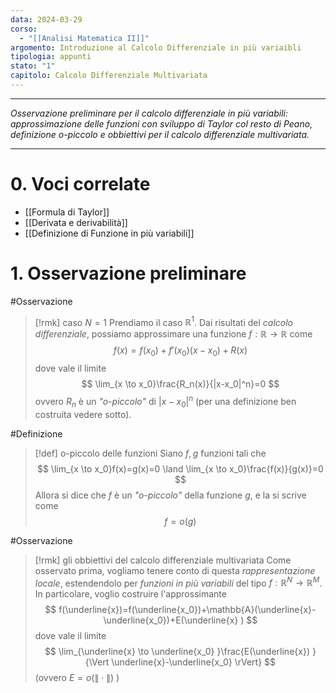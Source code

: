 ```yaml
---
data: 2024-03-29
corso:
  - "[[Analisi Matematica II]]"
argomento: Introduzione al Calcolo Differenziale in più variaibli
tipologia: appunti
stato: "1"
capitolo: Calcolo Differenziale Multivariata
---
```

- - -
*Osservazione preliminare per il calcolo differenziale in più variabili: approssimazione delle funzioni con sviluppo di Taylor col resto di Peano, definizione o-piccolo e obbiettivi per il calcolo differenziale multivariata.*
- - -
# 0. Voci correlate
- [[Formula di Taylor]]
- [[Derivata e derivabilità]]
- [[Definizione di Funzione in più variabili]]
# 1. Osservazione preliminare
#Osservazione 
> [!rmk] caso $N=1$
> Prendiamo il caso $\mathbb{R}^1$. Dai risultati del *calcolo differenziale*, possiamo approssimare una funzione $f: \mathbb{R} \longrightarrow \mathbb{R}$ come
> $$
> f(x)=f(x_0)+f'(x_0)(x-x_0)+R(x)
> $$
> dove vale il limite
> $$
> \lim_{x \to x_0}\frac{R_n(x)}{|x-x_0|^n}=0
> $$
> ovvero $R_n$ è un *"o-piccolo"* di $|x-x_0|^n$ (per una definizione ben costruita vedere sotto).

#Definizione 
> [!def] o-piccolo delle funzioni
> Siano $f,g$ funzioni tali che
> $$
> \lim_{x \to x_0}f(x)=g(x)=0 \land \lim_{x \to x_0}\frac{f(x)}{g(x)}=0
> $$
> Allora si dice che $f$ è un *"o-piccolo"* della funzione $g$, e la si scrive come
> $$
> f = o(g)
> $$

#Osservazione 
> [!rmk] gli obbiettivi del calcolo differenziale multivariata
> Come osservato prima, vogliamo tenere conto di questa *rappresentazione locale*, estendendolo per *funzioni in più variabili* del tipo $f: \mathbb{R}^N \longrightarrow \mathbb{R}^M$.
> In particolare, voglio costruire l'approssimante
> $$
> f(\underline{x})=f(\underline{x_0})+\mathbb{A}(\underline{x}-\underline{x_0})+E(\underline{x} )
> $$
> dove vale il limite
> $$
> \lim_{\underline{x} \to \underline{x_0} }\frac{E(\underline{x}) }{\Vert \underline{x}-\underline{x_0} \rVert}
> $$
> (ovvero $E=o(\rVert \cdot \lVert)$ )

